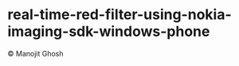 real-time-red-filter-using-nokia-imaging-sdk-windows-phone
==========================================================
© Manojit Ghosh
